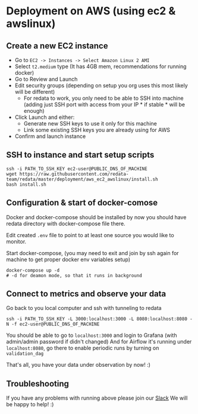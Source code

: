 
# Deployment on AWS (using ec2 & awslinux)

## Create a new EC2 instance
 - Go to `EC2 -> Instances -> Select Amazon Linux 2 AMI`
 - Select `t2.medium` type (It has 4GB mem, recommendations for running docker)
 - Go to Review and Launch
 - Edit security groups (depending on setup you org uses this most likely will be different)
    - For redata to work, you only need to be able to SSH into machine (adding just SSH port with access from your IP * if stable * will be enough)
 - Click Launch and either:
    - Generate new SSH keys to use it only for this machine
    - Link some existing SSH keys you are already using for AWS
 - Confirm and launch instance

## SSH to instance and start setup scripts

```
ssh -i PATH_TO_SSH_KEY ec2-user@PUBLIC_DNS_OF_MACHINE
wget https://raw.githubusercontent.com/redata-team/redata/master/deployment/aws_ec2_awslinux/install.sh
bash install.sh
```

## Configuration & start of docker-comose

Docker and docker-compose should be installed by now you should have redata directory with docker-compose file there.

Edit created `.env` file to point to at least one source you would like to monitor.

Start docker-compose, (you may need to exit and join by ssh again for machine to get proper docker env variables setup)

```
docker-compose up -d
# -d for deamon mode, so that it runs in background
```

## Connect to metrics and observe your data

Go back to you local computer and ssh with tunneling to redata

```
ssh -i PATH_TO_SSH_KEY -L 3000:localhost:3000 -L 8080:localhost:8080 -N -f ec2-user@PUBLIC_DNS_OF_MACHINE
```

You should be able to go to `localhost:3000` and login to Grafana (with admin/admin password if didn't changed)
And for Airflow it's running under `localhost:8080`, go there to enable periodic runs by turning on `validation_dag`

That's all, you have your data under observation by now! :)

## Troubleshooting

If you have any problems with running above please join our [Slack](https://join.slack.com/t/redatahq/shared_invite/zt-lrp4khvb-kIS6ct4WzJTy~JNVzwB5yw)
We will be happy to help! :)

